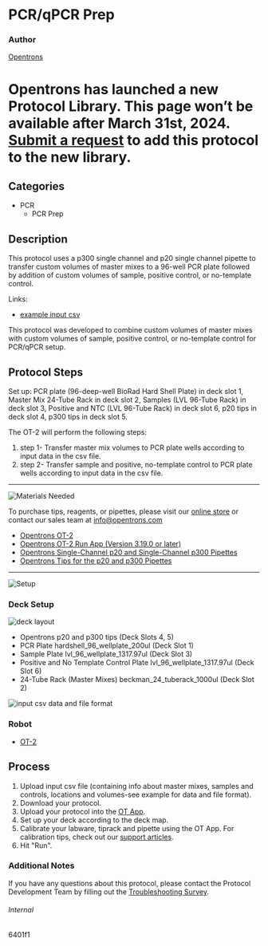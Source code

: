# PCR/qPCR Prep

### Author
[Opentrons](https://opentrons.com/)


# Opentrons has launched a new Protocol Library. This page won’t be available after March 31st, 2024. [Submit a request](https://docs.google.com/forms/d/e/1FAIpQLSdYYp9QCKow4nn0KlCVsMS3HX0eJ0N9O7-erajKvcpT0lWbSg/viewform) to add this protocol to the new library.

## Categories
* PCR
     * PCR Prep

## Description

This protocol uses a p300 single channel and p20 single channel pipette to transfer custom volumes of master mixes to a 96-well PCR plate followed by addition of custom volumes of sample, positive control, or no-template control.

Links:
* [example input csv](https://opentrons-protocol-library-website.s3.amazonaws.com/custom-README-images/6401f1/Sample%2Badd%2Bexample%2Bfile_2329C_updated.csv)

This protocol was developed to combine custom volumes of master mixes with custom volumes of sample, positive control, or no-template control for PCR/qPCR setup.

## Protocol Steps

Set up: PCR plate (96-deep-well BioRad Hard Shell Plate) in deck slot 1, Master Mix 24-Tube Rack in deck slot 2, Samples (LVL 96-Tube Rack) in deck slot 3, Positive and NTC (LVL 96-Tube Rack) in deck slot 6, p20 tips in deck slot 4, p300 tips in deck slot 5.

The OT-2 will perform the following steps:
1. step 1- Transfer master mix volumes to PCR plate wells according to input data in the csv file.
2. step 2- Transfer sample and positive, no-template control to PCR plate wells according to input data in the csv file.

---
![Materials Needed](https://s3.amazonaws.com/opentrons-protocol-library-website/custom-README-images/001-General+Headings/materials.png)

To purchase tips, reagents, or pipettes, please visit our [online store](https://shop.opentrons.com/) or contact our sales team at [info@opentrons.com](mailto:info@opentrons.com)

* [Opentrons OT-2](https://shop.opentrons.com/collections/ot-2-robot/products/ot-2)
* [Opentrons OT-2 Run App (Version 3.19.0 or later)](https://opentrons.com/ot-app/)
* [Opentrons Single-Channel p20 and Single-Channel p300 Pipettes](https://shop.opentrons.com/collections/ot-2-pipettes/products/single-channel-electronic-pipette)
* [Opentrons Tips for the p20 and p300 Pipettes](https://shop.opentrons.com/collections/opentrons-tips)

---
![Setup](https://s3.amazonaws.com/opentrons-protocol-library-website/custom-README-images/001-General+Headings/Setup.png)

### Deck Setup
![deck layout](https://opentrons-protocol-library-website.s3.amazonaws.com/custom-README-images/6401f1/6401f1_layout.png)

* Opentrons p20 and p300 tips (Deck Slots 4, 5)
* PCR Plate hardshell_96_wellplate_200ul (Deck Slot 1)
* Sample Plate lvl_96_wellplate_1317.97ul (Deck Slot 3)
* Positive and No Template Control Plate lvl_96_wellplate_1317.97ul (Deck Slot 6)
* 24-Tube Rack (Master Mixes) beckman_24_tuberack_1000ul (Deck Slot 2)

![input csv data and file format](https://opentrons-protocol-library-website.s3.amazonaws.com/custom-README-images/6401f1/screenshot_example_csv.png)

### Robot
* [OT-2](https://opentrons.com/ot-2)

## Process
1. Upload input csv file (containing info about master mixes, samples and controls, locations and volumes-see example for data and file format).
2. Download your protocol.
3. Upload your protocol into the [OT App](https://opentrons.com/ot-app).
4. Set up your deck according to the deck map.
5. Calibrate your labware, tiprack and pipette using the OT App. For calibration tips, check out our [support articles](https://support.opentrons.com/en/collections/1559720-guide-for-getting-started-with-the-ot-2).
6. Hit "Run".

### Additional Notes
If you have any questions about this protocol, please contact the Protocol Development Team by filling out the [Troubleshooting Survey](https://protocol-troubleshooting.paperform.co/).

###### Internal
6401f1
